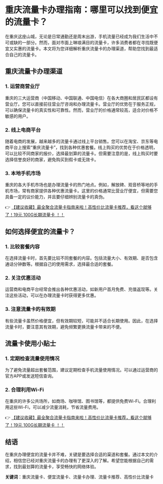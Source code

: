 # 重庆流量卡办理指南：哪里可以找到便宜的流量卡？

在重庆这座山城，无论是日常通勤还是周末出游，手机流量已经成为我们生活中不可或缺的一部分。然而，面对市面上琳琅满目的流量卡，许多消费者都在寻找既便宜又实惠的流量卡。本文将为您详细解析重庆流量卡的办理渠道，帮助您找到最适合自己的流量卡。

## 重庆流量卡办理渠道

### 1. 运营商营业厅
重庆的三大运营商（中国移动、中国联通、中国电信）在各大商圈和居民区都设有营业厅。您可以直接前往营业厅咨询和办理流量卡。营业厅的优势在于服务正规，可以确保流量卡的真实性和可靠性。然而，营业厅的价格通常较高，适合对价格不敏感的用户。

### 2. 线上电商平台
随着电商的发展，越来越多的流量卡通过线上平台销售。您可以在淘宝、京东等电商平台上搜索“重庆流量卡”，找到各种优惠套餐。线上购买的优势在于价格透明，可以比较不同商家的报价，选择最划算的流量卡。但需要注意的是，线上购买时要选择信誉良好的商家，避免购买到假卡或无效卡。

### 3. 本地手机市场
重庆的各大手机市场也是办理流量卡的热门地点。例如，解放碑、观音桥等地的手机市场，常有商家提供各种优惠流量卡。这里的价格通常比营业厅便宜，但需要您具备一定的议价能力，并且要仔细辨别流量卡的真伪。

👉 [【建议收藏】最全聚合流量卡指南来啦！高性价比流量卡推荐，看这个就够了！19元 100G长期流量卡 ！！](https://bit.ly/Liuliangka)

## 如何选择便宜的流量卡？

### 1. 比较套餐内容
在选择流量卡时，首先要比较不同套餐的内容。包括流量大小、有效期、是否包含通话分钟数等。根据自己的使用需求，选择最合适的套餐。

### 2. 关注优惠活动
运营商和电商平台经常会推出各种优惠活动，如新用户首月免费、充值返现等。关注这些活动，可以在办理流量卡时获得更多优惠。

### 3. 注意流量卡的有效期
有些流量卡虽然价格便宜，但有效期较短，可能并不适合长期使用。因此，在选择流量卡时，要注意其有效期，避免频繁更换流量卡带来的不便。

## 流量卡使用小贴士

### 1. 定期检查流量使用情况
为了避免流量超出套餐范围，建议定期检查手机流量使用情况。可以通过运营商的官方APP或发送短信查询。

### 2. 合理利用Wi-Fi
在重庆的许多公共场所，如商场、咖啡馆、图书馆等，都提供免费Wi-Fi。合理利用这些Wi-Fi，可以减少流量消耗，节省流量费用。

👉 [【建议收藏】最全聚合流量卡指南来啦！高性价比流量卡推荐，看这个就够了！19元 100G长期流量卡 ！！](https://bit.ly/Liuliangka)

## 结语
在重庆办理便宜的流量卡并不难，关键是要选择合适的渠道和套餐。通过本文的介绍，相信您已经对重庆流量卡的办理有了更深入的了解。希望您能根据自己的需求，找到最划算的流量卡，享受畅快的网络体验。

**关键词**：重庆流量卡、便宜流量卡、流量卡办理、流量卡推荐、高性价比流量卡